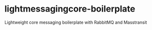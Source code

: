 # lightmessagingcore-boilerplate
Lightweight core messaging boilerplate with RabbitMQ and Masstransit
